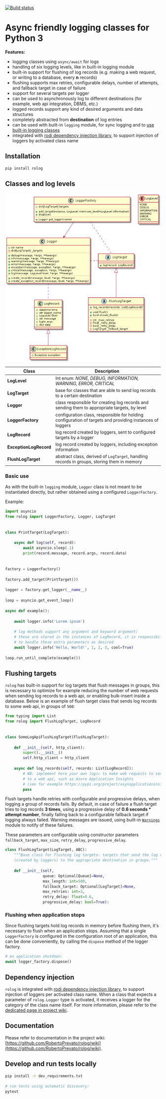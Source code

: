 [![Build status](https://robertoprevato.visualstudio.com/rolog/_apis/build/status/rolog-CI)](https://robertoprevato.visualstudio.com/rolog/_build/latest?definitionId=-1)

# Async friendly logging classes for Python 3

**Features:**
* logging classes using `async/await` for logs
* handling of six logging levels, like in built-in logging module
* built-in support for flushing of log records (e.g. making a web request, or writing to a database, every __n__ records)
* flushing supports max retries, configurable delays, number of attempts, and fallback target in case of failure
* support for several targets per logger
* can be used to asynchronously log to different destinations (for example, web api integration, DBMS, etc.)
* logged records support any kind of desired arguments and data structures
* completely abstracted from __destination__ of log entries
* can be used with built-in `logging` module, for sync logging and to [use built-in logging classes](https://docs.python.org/3/library/logging.handlers.html#module-logging.handlers)
* integrated with [rodi dependency injection library](https://pypi.org/project/rodi/), to support injection of loggers by activated class name

## Installation

```bash
pip install rolog
```

## Classes and log levels

![Classes](https://raw.githubusercontent.com/RobertoPrevato/rolog/master/documentation/classes.png "Classes")

|         Class          |                                               Description                                                |
| ---------------------- | -------------------------------------------------------------------------------------------------------- |
| **LogLevel**           | Int enum: _NONE, DEBUG, INFORMATION, WARNING, ERROR, CRITICAL_                                               |
| **LogTarget**          | base for classes that are able to send log records to a certain destination                              |
| **Logger**             | class responsible for creating log records and sending them to appropriate targets, by level             |
| **LoggerFactory**      | configuration class, responsible for holding configuration of targets and providing instances of loggers |
| **LogRecord**          | log record created by loggers, sent to configured targets by a logger                                    |
| **ExceptionLogRecord** | log record created by loggers, including exception information                                           |
| **FlushLogTarget**     | abstract class, derived of `LogTarget`, handling records in groups, storing them in memory               |

### Basic use
As with the built-in `logging` module, `Logger` class is not meant to be instantiated directly, but rather obtained using a configured `LoggerFactory`.

Example:

```python
import asyncio
from rolog import LoggerFactory, Logger, LogTarget


class PrintTarget(LogTarget):

    async def log(self, record):
        await asyncio.sleep(.1)
        print(record.message, record.args, record.data)


factory = LoggerFactory()

factory.add_target(PrintTarget())

logger = factory.get_logger(__name__)

loop = asyncio.get_event_loop()

async def example():

    await logger.info('Lorem ipsum')

    # log methods support any argument and keyword argument:
    # these are stored in the instances of LogRecord, it is responsibility of LogTarget(s)
    # to handle these extra parameters as desired
    await logger.info('Hello, World!', 1, 2, 3, cool=True)

loop.run_until_complete(example())
```

## Flushing targets
`rolog` has built-in support for log targets that flush messages in groups, this is necessary to optimize for example
reducing the number of web requests when sending log records to a web api, or enabling bulk-insert inside a database.
Below is an example of flush target class that sends log records to some web api, in groups of `500`:

```python
from typing import List
from rolog import FlushLogTarget, LogRecord


class SomeLogApiFlushLogTarget(FlushLogTarget):

    def __init__(self, http_client):
        super().__init__()
        self.http_client = http_client

    async def log_records(self, records: List[LogRecord]):
        # NB: implement here your own logic to make web requests to send log records
        # to a web api, such as Azure Application Insights 
        # (see for example https://pypi.org/project/asynapplicationinsights/)
        pass
```

Flush targets handle retries with configurable and progressive delays, when logging a group of records fails.
By default, in case of failure a flush target tries to log records __3 times__, using a progressive delay of __0.6 seconds * attempt number__,
finally falling back to a configurable fallback target if logging always failed. Warning messages are issued, using built-in
[`Warnings`](https://docs.python.org/3.1/library/warnings.html) module to notify of these failures.

These parameters are configurable using constructor parameters `fallback_target`, `max_size`, `retry_delay`, `progressive_delay`.

```python
class FlushLogTarget(LogTarget, ABC):
    """Base class for flushing log targets: targets that send the log records
    (created by loggers) to the appropriate destination in groups."""

    def __init__(self,
                 queue: Optional[Queue]=None,
                 max_length: int=500,
                 fallback_target: Optional[LogTarget]=None,
                 max_retries: int=3,
                 retry_delay: float=0.6,
                 progressive_delay: bool=True):
```

### Flushing when application stops
Since flushing targets hold log records in memory before flushing them, it's necessary to flush when an application stops.
Assuming that a single `LoggerFactory` is configured in the configuration root of an application, this 
can be done conveniently, by calling the `dispose` method of the logger factory.

```python
# on application shutdown:
await logger_factory.dispose()
```

## Dependency injection
`rolog` is integrated with [rodi dependency injection library](https://pypi.org/project/rodi/), to support injection of loggers per activated class name.
When a class that expects a parameter of `rolog.Logger` type is activated, it receives a logger for the category of the class name itself. 
For more information, please refer to the [dedicated page in project wiki](https://github.com/RobertoPrevato/rolog/wiki/Dependency-injection-with-rodi).

## Documentation
Please refer to documentation in the project wiki: [https://github.com/RobertoPrevato/rolog/wiki](https://github.com/RobertoPrevato/rolog/wiki).

## Develop and run tests locally
```bash
pip install -r dev_requirements.txt

# run tests using automatic discovery:
pytest
```
